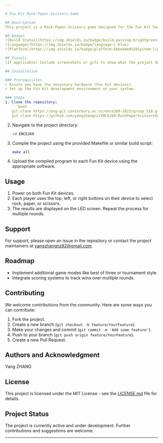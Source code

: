 ```yaml
---

# Fun Kit Rock-Paper-Scissors Game

## Description
This project is a Rock-Paper-Scissors game designed for the Fun Kit hardware platform. It allows two players to use physical buttons on their respective devices to select rock, paper, or scissors. Results are displayed on the LED screen, showing the winner and loser of each round.

## Badges
![Build Status](https://img.shields.io/badge/build-passing-brightgreen)
![Language](https://img.shields.io/badge/language-C-blue)
![Platform](https://img.shields.io/badge/platform-Embedded%20System-lightgrey)

## Visuals
(If applicable) Include screenshots or gifs to show what the project does or how it works. For a text-based project, consider using code blocks or diagrams to explain concepts.

## Installation

### Prerequisites
- Ensure you have the necessary hardware (Fun Kit devices).
- Set up the Fun Kit development environment on your system.

### Steps
1. Clone the repository:
   ```bash
   git clone https://eng-git.canterbury.ac.nz/ence260-2023/group_510.git
   git clone https://github.com/yangzhangnz/ENCE260-RockPaperScissorsGame.git
   ```
2. Navigate to the project directory:
   ```bash
   cd ENCE260
   ```
3. Compile the project using the provided Makefile or similar build script:
   ```bash
   make all
   ```
4. Upload the compiled program to each Fun Kit device using the appropriate software.

## Usage
1. Power on both Fun Kit devices.
2. Each player uses the top, left, or right buttons on their device to select rock, paper, or scissors.
3. The results are displayed on the LED screen. Repeat the process for multiple rounds.

## Support
For support, please open an issue in the repository or contact the project maintainers at [yangzhangnz92@gmail.com](mailto:yangzhangnz92@gmail.com).

## Roadmap
- Implement additional game modes like best of three or tournament style.
- Integrate scoring systems to track wins over multiple rounds.

## Contributing
We welcome contributions from the community. Here are some ways you can contribute:
1. Fork the project.
2. Create a new branch (`git checkout -b feature/YourFeature`).
3. Make your changes and commit (`git commit -m 'Add some feature'`).
4. Push to your branch (`git push origin feature/YourFeature`).
5. Create a new Pull Request.

## Authors and Acknowledgment
Yang ZHANG

## License
This project is licensed under the MIT License - see the [LICENSE.md](LICENSE.md) file for details.

## Project Status
The project is currently active and under development. Further contributions and suggestions are welcome.

---
```

